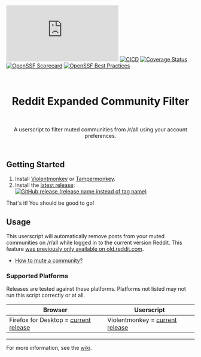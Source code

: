 [![Total Downloads of Latest Release][latest-release-downloads-badge]](#)
[![CICD][cicd-badge]][cicd-link]
[![Coverage Status][coverage-badge]][coverage-link]
[![OpenSSF Scorecard][scorecard-badge]][scorecard-link]
[![OpenSSF Best Practices][best-practices-badge]][best-practices-link]

<header align="center">
    <h1 align="center">Reddit Expanded Community Filter</h1>
    <p align="center">A userscript to filter muted communities from /r/all using your account preferences.</p>
</header>

## Getting Started
1. Install [Violentmonkey][violentmonkey-link] or [Tampermonkey][tampermonkey-link].
2. Install the [latest release][release-link]: [![GitHub release (release name instead of tag name)][release-badge]][release-install-link]

That's it! You should be good to go!

## Usage
This userscript will automatically remove posts from your muted communities on /r/all while logged in to the current version Reddit.
This feature [was previously only available on old.reddit.com][reddit-how-do-i-filter-from-all-link].

* [How to mute a community?][reddit-community-muting-link]

### Supported Platforms

Releases are tested against these platforms. Platforms not listed may not run this script correctly or at all.

| Browser | Userscript |
|-|-|
| Firefox for Desktop = [current release][firefox-desktop-install-link] | Violentmonkey = [current release][violentmonkey-firefox-addon-link] |

----

For more information, see the [wiki][wiki-link].

[best-practices-badge]: https://www.bestpractices.dev/projects/8251/badge
[best-practices-link]: https://www.bestpractices.dev/projects/8251
[cicd-badge]: https://github.com/AJGranowski/reddit-expanded-community-filter-userscript/actions/workflows/cicd.yml/badge.svg?branch=mainline
[cicd-link]: https://github.com/AJGranowski/reddit-expanded-community-filter-userscript/actions/workflows/cicd.yml
[coverage-badge]: https://coveralls.io/repos/github/AJGranowski/reddit-expanded-community-filter-userscript/badge.svg?branch=mainline
[coverage-link]: https://coveralls.io/github/AJGranowski/reddit-expanded-community-filter-userscript?branch=mainline
[firefox-desktop-install-link]: https://www.mozilla.org/en-US/firefox/
[latest-release-downloads-badge]: https://img.shields.io/github/downloads/AJGranowski/reddit-expanded-community-filter-userscript/latest/script.user.js?logo=github&label=Latest%20version%20downloads&labelColor=30373d&color=ff4500
[reddit-community-muting-link]: https://support.reddithelp.com/hc/en-us/articles/9810475384084-What-is-community-muting
[reddit-how-do-i-filter-from-all-link]: https://support.reddithelp.com/hc/en-us/articles/360060561192-How-do-I-filter-communities-I-don-t-want-to-see-from-r-all
[release-badge]: https://img.shields.io/github/v/release/AJGranowski/reddit-expanded-community-filter-userscript?label=%20
[release-install-link]: https://github.com/AJGranowski/reddit-expanded-community-filter-userscript/releases/latest/download/script.user.js
[release-link]: https://github.com/AJGranowski/reddit-expanded-community-filter-userscript/releases/latest
[scorecard-badge]: https://api.securityscorecards.dev/projects/github.com/AJGranowski/reddit-expanded-community-filter-userscript/badge
[scorecard-link]: https://securityscorecards.dev/viewer/?uri=github.com/AJGranowski/reddit-expanded-community-filter-userscript
[tampermonkey-link]: https://www.tampermonkey.net/
[violentmonkey-firefox-addon-link]: https://addons.mozilla.org/en-US/firefox/addon/violentmonkey
[violentmonkey-link]: https://violentmonkey.github.io/
[wiki-link]: ../../wiki
